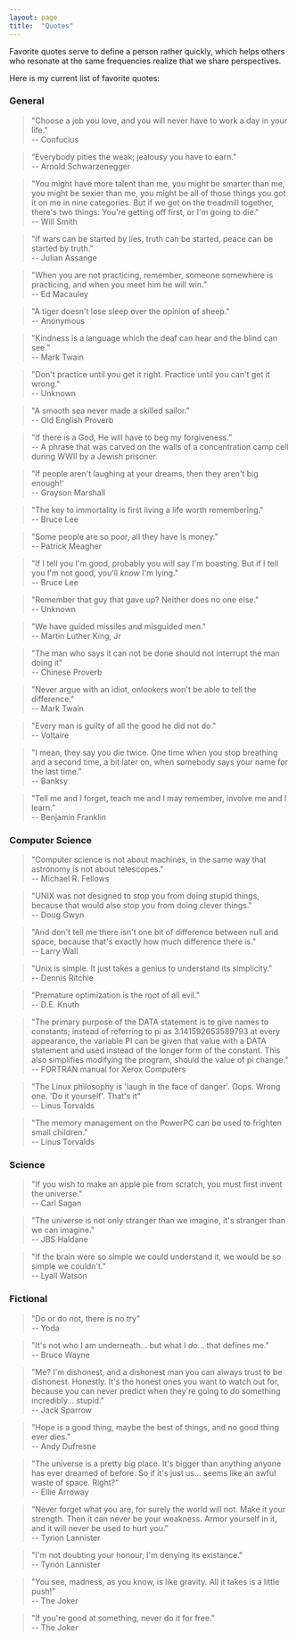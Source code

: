 ```yaml
---
layout: page
title:  "Quotes"
---
```


Favorite quotes serve to define a person rather quickly, which helps others who resonate at the same frequencies realize that we share perspectives.

Here is my current list of favorite quotes:

### General

> "Choose a job you love, and you will never have to work a day in your life."
<br>-- Confucius

> “Everybody pities the weak; jealousy you have to earn." 
<br>-- Arnold Schwarzenegger 

> "You might have more talent than me, you might be smarter than me, you might be sexier than me, you might be all of those things you got it on me in nine categories. But if we get on the treadmill together, there's two things: You're getting off first, or I'm going to die." 
<br>-- Will Smith

> "If wars can be started by lies, truth can be started, peace can be started by truth." 
<br>-- Julian Assange

> "When you are not practicing, remember, someone somewhere is practicing, and when you meet him he will win.” 
<br>-- Ed Macauley

> "A tiger doesn't lose sleep over the opinion of sheep." 
<br>-- Anonymous

> "Kindness is a language which the deaf can hear and the blind can see.” 
<br>-- Mark Twain

> "Don't practice until you get it right. Practice until you can't get it wrong." 
<br>-- Unknown

> "A smooth sea never made a skilled sailor." 
<br>-- Old English Proverb

> "If there is a God, He will have to beg my forgiveness.” 
<br>-- A phrase that was carved on the walls of a concentration camp cell during WWII by a Jewish prisoner.

> "If people aren't laughing at your dreams, then they aren't big enough!' 
<br>-- Grayson Marshall

> "The key to immortality is first living a life worth remembering." 
<br>-- Bruce Lee

> "Some people are so poor, all they have is money." 
<br>-- Patrick Meagher 

> "If I tell you I'm good, probably you will say I'm boasting. But if I tell you I'm not good, you'll *know* I'm lying." 
<br>-- Bruce Lee

> "Remember that guy that gave up? Neither does no one else." 
<br>-- Unknown

> "We have guided missiles and misguided men."
<br>-- Martin Luther King, Jr

> "The man who says it can not be done should not interrupt the man doing it" 
<br>-- Chinese Proverb

> "Never argue with an idiot, onlookers won't be able to tell the difference." 
<br>-- Mark Twain

> "Every man is guilty of all the good he did not do." 
<br>-- Voltaire

> "I mean, they say you die twice. One time when you stop breathing and a second time, a bit later on, when somebody says your name for the last time.” 
<br>-- Banksy

> "Tell me and I forget, teach me and I may remember, involve me and I learn.” 
<br>-- Benjamin Franklin

### Computer Science

> "Computer science is not about machines, in the same way that astronomy is not about telescopes." 
<br>-- Michael R. Fellows

> "UNIX was not designed to stop you from doing stupid things, because that would also stop you from doing clever things." 
<br>-- Doug Gwyn

> "And don't tell me there isn't one bit of difference between null and space, because that's exactly how much difference there is." 
<br>-- Larry Wall

> "Unix is simple. It just takes a genius to understand its simplicity."
<br>-- Dennis Ritchie

> "Premature optimization is the root of all evil." 
<br>-- D.E. Knuth

> "The primary purpose of the DATA statement is to give names to constants; instead of referring to pi as 3.141592653589793 at every appearance, the variable PI can be given that value with a DATA statement and used instead of the longer form of the constant. This also simplifies modifying the program, should the value of pi change." 
<br>-- FORTRAN manual for Xerox Computers

> "The Linux philosophy is 'laugh in the face of danger'. Oops. Wrong one. 'Do it yourself'. That's it" 
<br>-- Linus Torvalds

> "The memory management on the PowerPC can be used to frighten small children." 
<br>-- Linus Torvalds

### Science

> "If you wish to make an apple pie from scratch, you must first invent the universe." 
<br>-- Carl Sagan

> "The universe is not only stranger than we imagine, it's stranger than we can imagine." 
<br>-- JBS Haldane

> "If the brain were so simple we could understand it, we would be so simple we couldn't." 
<br>-- Lyall Watson

### Fictional

> "Do or do not, there is no try" 
<br>-- Yoda

> "It's not who I am underneath... but what I *do*... that defines me." 
<br>-- Bruce Wayne

> "Me? I'm dishonest, and a dishonest man you can always trust to be dishonest. Honestly. It's the honest ones you want to watch out for, because you can never predict when they're going to do something incredibly... stupid." 
<br>-- Jack Sparrow

> "Hope is a good thing, maybe the best of things, and no good thing ever dies." 
<br>-- Andy Dufresne

> "The universe is a pretty big place. It's bigger than anything anyone has ever dreamed of before. So if it's just us... seems like an awful waste of space. Right?" 
<br>-- Ellie Arroway 

> "Never forget what you are, for surely the world will not. Make it your strength. Then it can never be your weakness. Armor yourself in it, and it will never be used to hurt you."
<br>-- Tyrion Lannister

> "I'm not doubting your honour, I'm denying its existance." 
<br>-- Tyrion Lannister

> "You see, madness, as you know, is like gravity. All it takes is a little push!" 
<br>-- The Joker

> "If you're good at something, never do it for free." 
<br>-- The Joker
